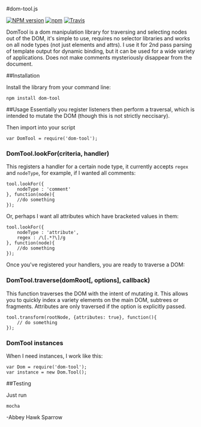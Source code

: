 #dom-tool.js

[![NPM version](https://img.shields.io/npm/v/dom-tool.svg)]()
[![npm](https://img.shields.io/npm/dt/dom-tool.svg)]()
[![Travis](https://img.shields.io/travis/khrome/dom-tool.svg)]()

DomTool is a dom manipulation library for traversing and selecting nodes out of the DOM, it's simple to use, requires no selector libraries and works on all node types (not just elements and attrs). I use it for 2nd pass parsing of template output for dynamic binding, but it can be used for a wide variety of applications. Does not make comments mysteriously disappear from the document.

##Installation

Install the library from your command line:

	npm install dom-tool

##Usage
Essentially you register listeners then perform a traversal, which is intended to mutate the DOM (though this is not strictly neccisary).
	
Then import into your script

	var DomTool = require('dom-tool');

### DomTool.lookFor(criteria, handler)
This registers a handler for a certain node type, it currently accepts `regex` and `nodeType`, for example, if I wanted all comments:

	tool.lookFor({
	    nodeType : 'comment'
	}, function(node){
	    //do something
	});
Or, perhaps I want all attributes which have bracketed values in them:

	tool.lookFor({
	    nodeType : 'attribute',
	    regex : /\[.*?\]/g
	}, function(node){
	    //do something
	});
	
Once you've registered your handlers, you are ready to traverse a DOM:

### DomTool.traverse(domRoot[, options], callback)

This function traverses the DOM with the intent of mutating it. This allows you to quickly index a variety elements on the main DOM, subtrees or fragments. Attributes are only traversed if the option is explicitly passed.

	tool.transform(rootNode, {attributes: true}, function(){
	    // do something
	});

### DomTool instances
When I need instances, I work like this:

	var Dom = require('dom-tool');
	var instance = new Dom.Tool();

##Testing

Just run

	mocha

-Abbey Hawk Sparrow